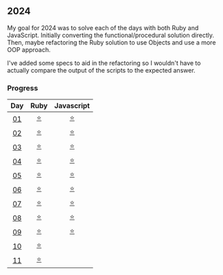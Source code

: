 ## 2024

My goal for 2024 was to solve each of the days with both Ruby and JavaScript. Initially converting the functional/procedural solution directly. Then, maybe refactoring the Ruby solution to use Objects and use a more OOP approach.

I've added some specs to aid in the refactoring so I wouldn't have to actually compare the output of the scripts to the expected answer.

### Progress

|                                  Day                                  |                                       Ruby                                       |                                    Javascript                                    |
| :-------------------------------------------------------------------: | :------------------------------------------------------------------------------: | :------------------------------------------------------------------------------: |
| [01](https://github.com/tannermares/advent-of-code/tree/main/2024/01) | [⭐️](https://github.com/tannermares/advent-of-code/tree/main/2024/01/answer.rb) | [⭐️](https://github.com/tannermares/advent-of-code/tree/main/2024/01/answer.js) |
| [02](https://github.com/tannermares/advent-of-code/tree/main/2024/02) | [⭐️](https://github.com/tannermares/advent-of-code/tree/main/2024/02/answer.rb) | [⭐️](https://github.com/tannermares/advent-of-code/tree/main/2024/02/answer.js) |
| [03](https://github.com/tannermares/advent-of-code/tree/main/2024/03) | [⭐️](https://github.com/tannermares/advent-of-code/tree/main/2024/03/answer.rb) | [⭐️](https://github.com/tannermares/advent-of-code/tree/main/2024/03/answer.js) |
| [04](https://github.com/tannermares/advent-of-code/tree/main/2024/04) | [⭐️](https://github.com/tannermares/advent-of-code/tree/main/2024/04/answer.rb) | [⭐️](https://github.com/tannermares/advent-of-code/tree/main/2024/04/answer.js) |
| [05](https://github.com/tannermares/advent-of-code/tree/main/2024/05) | [⭐️](https://github.com/tannermares/advent-of-code/tree/main/2024/05/answer.rb) | [⭐️](https://github.com/tannermares/advent-of-code/tree/main/2024/05/answer.js) |
| [06](https://github.com/tannermares/advent-of-code/tree/main/2024/06) | [⭐️](https://github.com/tannermares/advent-of-code/tree/main/2024/06/answer.rb) | [⭐️](https://github.com/tannermares/advent-of-code/tree/main/2024/06/answer.js) |
| [07](https://github.com/tannermares/advent-of-code/tree/main/2024/07) | [⭐️](https://github.com/tannermares/advent-of-code/tree/main/2024/07/answer.rb) | [⭐️](https://github.com/tannermares/advent-of-code/tree/main/2024/07/answer.js) |
| [08](https://github.com/tannermares/advent-of-code/tree/main/2024/08) | [⭐️](https://github.com/tannermares/advent-of-code/tree/main/2024/08/answer.rb) | [⭐️](https://github.com/tannermares/advent-of-code/tree/main/2024/08/answer.js) |
| [09](https://github.com/tannermares/advent-of-code/tree/main/2024/09) | [⭐️](https://github.com/tannermares/advent-of-code/tree/main/2024/09/answer.rb) | [⭐️](https://github.com/tannermares/advent-of-code/tree/main/2024/09/answer.js) |
| [10](https://github.com/tannermares/advent-of-code/tree/main/2024/10) | [⭐️](https://github.com/tannermares/advent-of-code/tree/main/2024/10/answer.rb) |  [](https://github.com/tannermares/advent-of-code/tree/main/2024/10/answer.js)   |
| [11](https://github.com/tannermares/advent-of-code/tree/main/2024/11) | [⭐️](https://github.com/tannermares/advent-of-code/tree/main/2024/11/answer.rb) |  [](https://github.com/tannermares/advent-of-code/tree/main/2024/11/answer.js)   |
